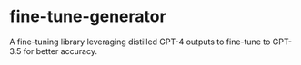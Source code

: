 # fine-tune-generator
A fine-tuning library leveraging distilled GPT-4 outputs to fine-tune to GPT-3.5 for better accuracy.
